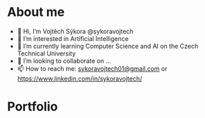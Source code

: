 # About me
- 👋 Hi, I’m Vojtěch Sýkora @sykoravojtech
- 👀 I’m interested in Artificial Intelligence
- 🌱 I’m currently learning Computer Science and AI on the Czech Technical University
- 💞️ I’m looking to collaborate on ...
- 📫 How to reach me: sykoravojtech01@gmail.com or https://www.linkedin.com/in/sykoravojtech/

# Portfolio
